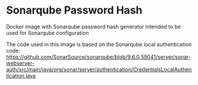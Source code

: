 Sonarqube Password Hash
=======================

Docker image with Sonarqube password hash generator intended to be used for Sonarqube configuration

The code used in this image is based on the Sonarqube local authentication code:
https://github.com/SonarSource/sonarqube/blob/9.6.0.59041/server/sonar-webserver-auth/src/main/java/org/sonar/server/authentication/CredentialsLocalAuthentication.java
